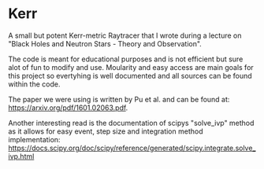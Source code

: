 # Kerr
A small but potent Kerr-metric Raytracer that I wrote during a lecture on "Black Holes and Neutron Stars - Theory and Observation".

The code is meant for educational purposes and is not efficient but sure alot of fun to modify and use.
Moularity and easy access are main goals for this project so evertyhing is well documented and all sources can be found within the code.

The paper we were using is written by Pu et al. and can be found at: https://arxiv.org/pdf/1601.02063.pdf.

Another interesting read is the documentation of scipys "solve_ivp" method as it allows for easy event, step size and integration method implementation: https://docs.scipy.org/doc/scipy/reference/generated/scipy.integrate.solve_ivp.html
